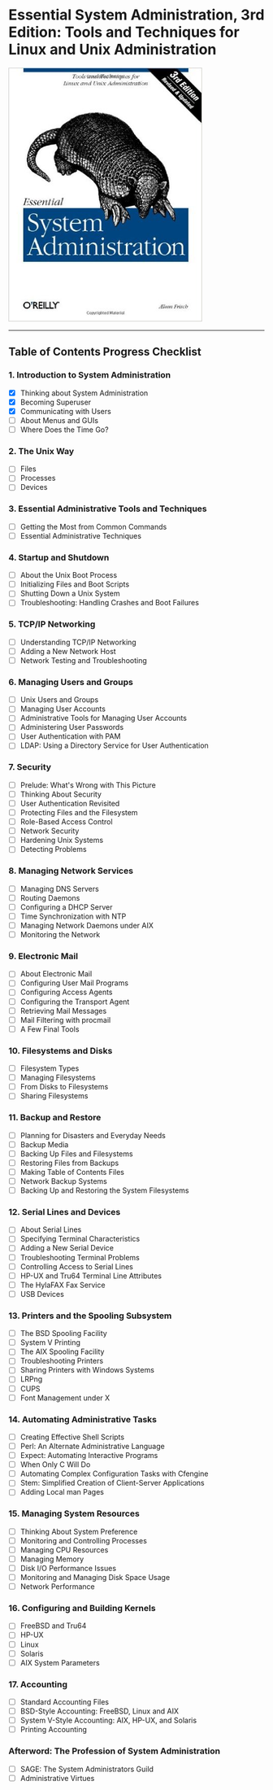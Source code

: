 # Essential System Administration, 3rd Edition: Tools and Techniques for Linux and Unix Administration

![](../img/ess-sysadmin.jpeg?raw=true)
____

## Table of Contents Progress Checklist

### 1. Introduction to System Administration
- [x] Thinking about System Administration
- [x] Becoming Superuser
- [x] Communicating with Users
- [ ] About Menus and GUIs
- [ ] Where Does the Time Go?

### 2. The Unix Way
- [ ] Files
- [ ] Processes
- [ ] Devices

### 3. Essential Administrative Tools and Techniques
- [ ] Getting the Most from Common Commands
- [ ] Essential Administrative Techniques

### 4. Startup and Shutdown
- [ ] About the Unix Boot Process
- [ ] Initializing Files and Boot Scripts
- [ ] Shutting Down a Unix System
- [ ] Troubleshooting: Handling Crashes and Boot Failures

### 5. TCP/IP Networking
- [ ] Understanding TCP/IP Networking
- [ ] Adding a New Network Host
- [ ] Network Testing and Troubleshooting

### 6. Managing Users and Groups
- [ ] Unix Users and Groups
- [ ] Managing User Accounts
- [ ] Administrative Tools for Managing User Accounts
- [ ] Administering User Passwords
- [ ] User Authentication with PAM
- [ ] LDAP: Using a Directory Service for User Authentication

### 7. Security
- [ ] Prelude: What's Wrong with This Picture
- [ ] Thinking About Security
- [ ] User Authentication Revisited
- [ ] Protecting Files and the Filesystem
- [ ] Role-Based Access Control
- [ ] Network Security
- [ ] Hardening Unix Systems
- [ ] Detecting Problems

### 8. Managing Network Services
- [ ] Managing DNS Servers
- [ ] Routing Daemons
- [ ] Configuring a DHCP Server
- [ ] Time Synchronization with NTP
- [ ] Managing Network Daemons under AIX
- [ ] Monitoring the Network

### 9. Electronic Mail
- [ ] About Electronic Mail
- [ ] Configuring User Mail Programs
- [ ] Configuring Access Agents
- [ ] Configuring the Transport Agent
- [ ] Retrieving Mail Messages
- [ ] Mail Filtering with procmail
- [ ] A Few Final Tools

### 10. Filesystems and Disks
- [ ] Filesystem Types
- [ ] Managing Filesystems
- [ ] From Disks to Filesystems
- [ ] Sharing Filesystems

### 11. Backup and Restore
- [ ] Planning for Disasters and Everyday Needs
- [ ] Backup Media
- [ ] Backing Up Files and Filesystems
- [ ] Restoring Files from Backups
- [ ] Making Table of Contents Files
- [ ] Network Backup Systems
- [ ] Backing Up and Restoring the System Filesystems

### 12. Serial Lines and Devices
- [ ] About Serial Lines
- [ ] Specifying Terminal Characteristics
- [ ] Adding a New Serial Device
- [ ] Troubleshooting Terminal Problems
- [ ] Controlling Access to Serial Lines
- [ ] HP-UX and Tru64 Terminal Line Attributes
- [ ] The HylaFAX Fax Service
- [ ] USB Devices

### 13. Printers and the Spooling Subsystem
- [ ] The BSD Spooling Facility
- [ ] System V Printing
- [ ] The AIX Spooling Facility
- [ ] Troubleshooting Printers
- [ ] Sharing Printers with Windows Systems
- [ ] LRPng
- [ ] CUPS
- [ ] Font Management under X

### 14. Automating Administrative Tasks
- [ ] Creating Effective Shell Scripts
- [ ] Perl: An Alternate Administrative Language
- [ ] Expect: Automating Interactive Programs
- [ ] When Only C Will Do
- [ ] Automating Complex Configuration Tasks with Cfengine
- [ ] Stem: Simplified Creation of Client-Server Applications
- [ ] Adding Local man Pages

### 15. Managing System Resources
- [ ] Thinking About System Preference
- [ ] Monitoring and Controlling Processes
- [ ] Managing CPU Resources
- [ ] Managing Memory
- [ ] Disk I/O Performance Issues
- [ ] Monitoring and Managing Disk Space Usage
- [ ] Network Performance

### 16. Configuring and Building Kernels
- [ ] FreeBSD and Tru64
- [ ] HP-UX
- [ ] Linux
- [ ] Solaris
- [ ] AIX System Parameters

### 17. Accounting
- [ ] Standard Accounting Files
- [ ] BSD-Style Accounting: FreeBSD, Linux and AIX
- [ ] System V-Style Accounting: AIX, HP-UX, and Solaris
- [ ] Printing Accounting

### Afterword: The Profession of System Administration
- [ ] SAGE: The System Administrators Guild
- [ ] Administrative Virtues
